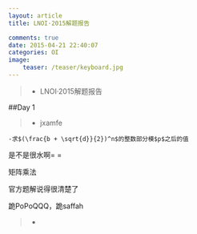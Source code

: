 ```yaml
---
layout: article
title: LNOI·2015解题报告

comments: true
date: 2015-04-21 22:40:07
categories: OI
image:
    teaser: /teaser/keyboard.jpg
---
```


>* LNOI·2015解题报告

##Day 1

>* jxamfe

	-求$(\frac{b + \sqrt{d}}{2})^n$的整数部分模$p$之后的值

是不是很水啊= =

矩阵乘法

官方题解说得很清楚了

跪PoPoQQQ，跪saffah

>* 